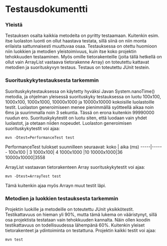 # Testausdokumentti


### Yleistä
Testauksen osalta kaikkia metodeita on pyritty testaamaan. Kuitenkin esim. itse luolaston luonti on ollut haastava testata, sillä siinä on niin monta erilaista sattunnaisesti muuttuvaa osaa.
Testauksessa on otettu huomioon niin luokkien ja metodien yleistoimivuus, kuin itse koko projektin tehokkuuden testaaminen. Myös omille tietorakenteille (joita tällä hetkellä on ollut vain ArrayList vastaava tietorakenne Array) on toteutettu kattavat metodien ja suorituskyvyn testaus. Testaus on toteutettu JUnit testein.

### Suorituskykytestauksesta tarkemmin
Suorituskykytestauksessa on käytetty hyväksi Javan System.nanoTime() metodia, ja ohjelman yleisessä suorituskyky testauksessa on luotu 100x100, 1000x100, 1000x1000, 10000x1000 ja 10000x10000 kokoisille luolastoille testit. Luolaston generoimiseen menee pienimmällä syötteellä aikaa noin 6ms ja suurimmalla noin 3 sekuntia. Tässä on erona kuitenkin 99990000 ruudun ero. Suorituskykytestit on luotu siten, että luodaan vain yhdet luolastot, ja otetaan niiden nopeudet. Luolaston generoimisen suorituskykytestit voi ajaa:

```mvn -Dtest=PerformanceTest test```

PerformanceTest tulokset suunnilleen seuraavat:
koko | aika (ms)
-----|------
100x100 | 3
1000x100| 4
1000x1000 |10
10000x1000|36
10000x10000|3558

ArrayList vastaavan tietorakenteen Array suorituskykytestit voi ajaa:

```mvn -Dtest=ArrayTest test```

Tämä kuitenkin ajaa myös Arrayn muut testit läpi.

### Metodien ja luokkien testauksesta tarkemmin
Projektin luokille ja metodeille on toteutettu JUnit yksikkötestit. Testikattavuus on hieman yli 90%, mutta tämä lukema on vääristynyt, sillä osa projektista testataan vain tehokkuuden kannalta. Näin ollen koodin testikattavuus on todellisuudessa lähempänä 60%. Kuitenkin yleiset tietorakenteet ja ydintoiminta on testattuna. Projektin kaikki testit voi ajaa:

```mvn test```